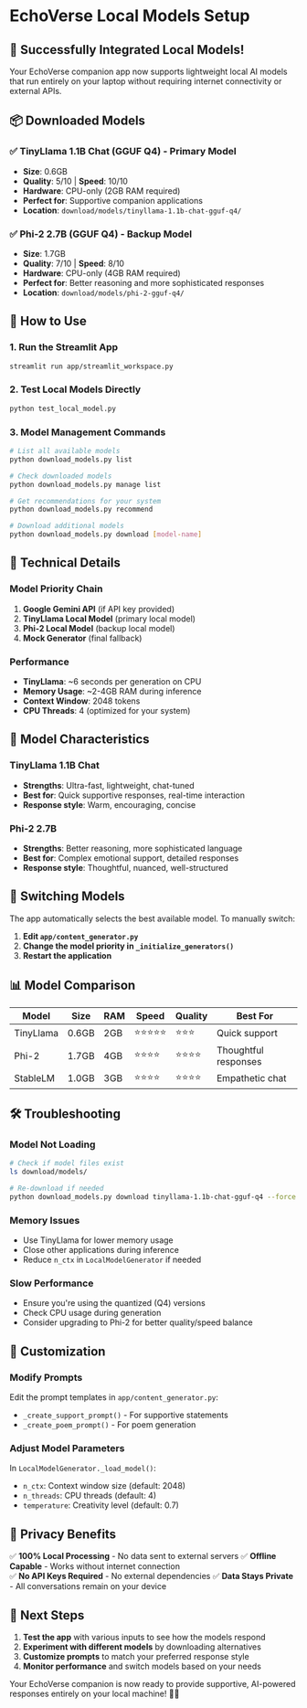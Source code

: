 # EchoVerse Local Models Setup

## 🎉 Successfully Integrated Local Models!

Your EchoVerse companion app now supports lightweight local AI models that run entirely on your laptop without requiring internet connectivity or external APIs.

## 📦 Downloaded Models

### ✅ TinyLlama 1.1B Chat (GGUF Q4) - **Primary Model**
- **Size**: 0.6GB
- **Quality**: 5/10 | **Speed**: 10/10
- **Hardware**: CPU-only (2GB RAM required)
- **Perfect for**: Supportive companion applications
- **Location**: `download/models/tinyllama-1.1b-chat-gguf-q4/`

### ✅ Phi-2 2.7B (GGUF Q4) - **Backup Model**
- **Size**: 1.7GB  
- **Quality**: 7/10 | **Speed**: 8/10
- **Hardware**: CPU-only (4GB RAM required)
- **Perfect for**: Better reasoning and more sophisticated responses
- **Location**: `download/models/phi-2-gguf-q4/`

## 🚀 How to Use

### 1. Run the Streamlit App
```bash
streamlit run app/streamlit_workspace.py
```

### 2. Test Local Models Directly
```bash
python test_local_model.py
```

### 3. Model Management Commands
```bash
# List all available models
python download_models.py list

# Check downloaded models
python download_models.py manage list

# Get recommendations for your system
python download_models.py recommend

# Download additional models
python download_models.py download [model-name]
```

## 🔧 Technical Details

### Model Priority Chain
1. **Google Gemini API** (if API key provided)
2. **TinyLlama Local Model** (primary local model)
3. **Phi-2 Local Model** (backup local model)
4. **Mock Generator** (final fallback)

### Performance
- **TinyLlama**: ~6 seconds per generation on CPU
- **Memory Usage**: ~2-4GB RAM during inference
- **Context Window**: 2048 tokens
- **CPU Threads**: 4 (optimized for your system)

## 🎯 Model Characteristics

### TinyLlama 1.1B Chat
- **Strengths**: Ultra-fast, lightweight, chat-tuned
- **Best for**: Quick supportive responses, real-time interaction
- **Response style**: Warm, encouraging, concise

### Phi-2 2.7B
- **Strengths**: Better reasoning, more sophisticated language
- **Best for**: Complex emotional support, detailed responses
- **Response style**: Thoughtful, nuanced, well-structured

## 🔄 Switching Models

The app automatically selects the best available model. To manually switch:

1. **Edit `app/content_generator.py`**
2. **Change the model priority in `_initialize_generators()`**
3. **Restart the application**

## 📊 Model Comparison

| Model | Size | RAM | Speed | Quality | Best For |
|-------|------|-----|-------|---------|----------|
| TinyLlama | 0.6GB | 2GB | ⭐⭐⭐⭐⭐ | ⭐⭐⭐ | Quick support |
| Phi-2 | 1.7GB | 4GB | ⭐⭐⭐⭐ | ⭐⭐⭐⭐ | Thoughtful responses |
| StableLM | 1.0GB | 3GB | ⭐⭐⭐⭐ | ⭐⭐⭐⭐ | Empathetic chat |

## 🛠️ Troubleshooting

### Model Not Loading
```bash
# Check if model files exist
ls download/models/

# Re-download if needed
python download_models.py download tinyllama-1.1b-chat-gguf-q4 --force
```

### Memory Issues
- Use TinyLlama for lower memory usage
- Close other applications during inference
- Reduce `n_ctx` in `LocalModelGenerator` if needed

### Slow Performance
- Ensure you're using the quantized (Q4) versions
- Check CPU usage during generation
- Consider upgrading to Phi-2 for better quality/speed balance

## 🎨 Customization

### Modify Prompts
Edit the prompt templates in `app/content_generator.py`:
- `_create_support_prompt()` - For supportive statements
- `_create_poem_prompt()` - For poem generation

### Adjust Model Parameters
In `LocalModelGenerator._load_model()`:
- `n_ctx`: Context window size (default: 2048)
- `n_threads`: CPU threads (default: 4)
- `temperature`: Creativity level (default: 0.7)

## 🔐 Privacy Benefits

✅ **100% Local Processing** - No data sent to external servers
✅ **Offline Capable** - Works without internet connection  
✅ **No API Keys Required** - No external dependencies
✅ **Data Stays Private** - All conversations remain on your device

## 🎯 Next Steps

1. **Test the app** with various inputs to see how the models respond
2. **Experiment with different models** by downloading alternatives
3. **Customize prompts** to match your preferred response style
4. **Monitor performance** and switch models based on your needs

Your EchoVerse companion is now ready to provide supportive, AI-powered responses entirely on your local machine! 🎵✨